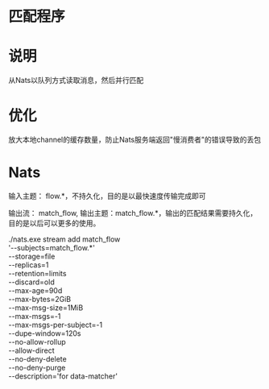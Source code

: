 
# 匹配程序

# 说明

从Nats以队列方式读取消息，然后并行匹配


# 优化

放大本地channel的缓存数量，防止Nats服务端返回"慢消费者"的错误导致的丢包



# Nats 

输入主题： flow.*，不持久化，目的是以最快速度传输完成即可

输出流： match_flow, 输出主题：match_flow.*，输出的匹配结果需要持久化，目的是以后可以更多的使用。

./nats.exe stream add match_flow \
  '--subjects=match_flow.*' \
  --storage=file \
  --replicas=1 \
  --retention=limits \
  --discard=old \
  --max-age=90d \
  --max-bytes=2GiB \
  --max-msg-size=1MiB \
  --max-msgs=-1 \
  --max-msgs-per-subject=-1 \
  --dupe-window=120s \
  --no-allow-rollup \
  --allow-direct \
  --no-deny-delete \
  --no-deny-purge \
  --description='for data-matcher'
